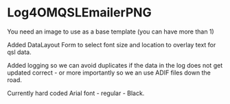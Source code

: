 # Log4OMQSLEmailerPNG

You need an image to use as a base template (you can have more than 1) 

Added DataLayout Form to select font size and location to overlay text for qsl data.  

Added logging so we can avoid duplicates if the data in the log does not get updated correct - or more importantly so we an use ADIF files down the road.  

Currently hard coded Arial font - regular - Black. 
